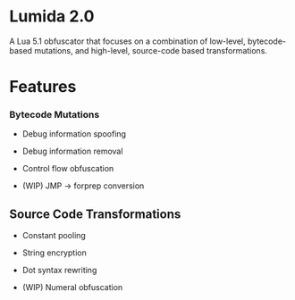 # **Lumida 2.0**


A Lua 5.1 obfuscator that focuses on a combination of low-level, bytecode-based mutations, and high-level, source-code based transformations.


# Features

### Bytecode Mutations


* Debug information spoofing


* Debug information removal


* Control flow obfuscation


* (WIP) JMP -> forprep conversion


## Source Code Transformations 


* Constant pooling 


* String encryption


* Dot syntax rewriting 


* (WIP) Numeral obfuscation
